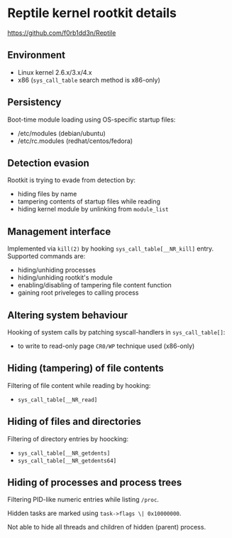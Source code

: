 # Reptile kernel rootkit details

https://github.com/f0rb1dd3n/Reptile

## Environment

- Linux kernel 2.6.x/3.x/4.x
- x86 (`sys_call_table` search method is x86-only)

## Persistency

Boot-time module loading using OS-specific startup files:
 - /etc/modules (debian/ubuntu)
 - /etc/rc.modules (redhat/centos/fedora)

## Detection evasion

Rootkit is trying to evade from detection by:
 - hiding files by name
 - tampering contents of startup files while reading
 - hiding kernel module by unlinking from `module_list`

## Management interface

Implemented via `kill(2)` by hooking `sys_call_table[__NR_kill]` entry. Supported commands are:
 - hiding/unhiding processes
 - hiding/unhiding rootkit's module
 - enabling/disabling of tampering file content function
 - gaining root priveleges to calling process

## Altering system behaviour

Hooking of system calls by patching syscall-handlers in `sys_call_table[]`:
 - to write to read-only page `CR0/WP` technique used (x86-only)

## Hiding (tampering) of file contents

Filtering of file content while reading by hooking:
 - `sys_call_table[__NR_read]`

## Hiding of files and directories

Filtering of directory entries by hoocking:
 - `sys_call_table[__NR_getdents]`
 - `sys_call_table[__NR_getdents64]`

## Hiding of processes and process trees

Filtering PID-like numeric entries while listing `/proc`.

Hidden tasks are marked using `task->flags \| 0x10000000`.

Not able to hide all threads and children of hidden (parent) process.
